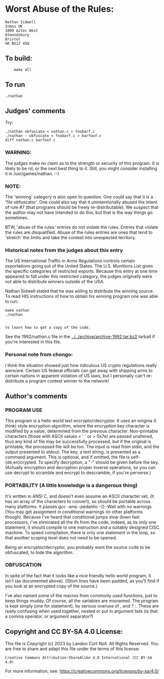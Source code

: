 # Worst Abuse of the Rules:

	Nathan Sidwell
	Inmos UK
	1000 Aztec West
	Almondsbury
	Bristol
	UK BS12 4SQ

## To build:

        make all

## To run

	./nathan

## Judges' comments

Try:

	./nathan obfuscate < nathan.c > foobarf.c
	./nathan - obfuscate < foobarf.c > barfoof.c
	diff nathan.c barfoof.c

### WARNING:

The judges make no claim as to the strength or security
of this program.  It is likely to be nil, or the next
best thing to it.  Still, you might consider installing
it in /usr/games/nathan.  :-)

### NOTE:

The 'winning' category is also open to question.  One could say
that it is a 'file obfuscator'.  One could also say that it
unintentionally abused the intent of rule #7 (that programs
should be freely re-distributable).  We suspect that the author
may not have intended to do this, but that is the way things go
sometimes.

BTW, 'abuse of the rules' entries do not violate the rules.
Entries that violate the rules are disqualified.  Abuse of the
rules entries are ones that tend to 'stretch' the limits and
take the contest into unexpected territory.


### Historical notes from the judges about this entry

The US International Traffic in Arms Regulations controls certain exportations
going out of the United States.  The U.S.  Munitions List gives the specific
categories of restricted exports.  Because this entry at one time appeared to
fall under this restricted category, the judges originally were not able to
distribute winners outside of the USA.

Nathan Sidwell stated that he was willing to distribute the winning source.  To
read HIS instructions of how to obtain his winning program one was able to run:


	make nathan
	./nathan


    to learn how to get a copy of the code.

See the 1992/nathan.c file in the
[../../archive/archive-1992.tar.bz2](archive/archive-1992.tar.bz2) tarball if
you're interested in this file.


### Personal note from chongo:

I think the situation showed just how ridiculous US crypto regulations really
were/are.  Certain US federal officials can get away with shipping arms to
certain nations in apparent violation of US laws, but I personally can't
re-distribute a program contest winner to the network!

## Author's comments

### PROGRAM USE

This program is a hello world text encryptor/decryptor. It uses an
enigma (I think) style encryption algorithm, where the encryption
key character is modified by a value, determined from the previous
character.  Non-printable characters (those with ASCII values < ' '
or > 0x7e) are passed unaltered, thus any kind of file may be
successfully processed, but if the original is printable, the
processed file will be too. The input is read from stdin, and the
output presented to stdout. The key, a text string, is presented as
a command argument. This is optional, and if omitted, the file is
self-{de,en}crypted. To specify decryption, a "-" should be given
before the key. (Actually encryption and decryption proper inverse
operations, so you can use decrypt to scramble and encrypt to
descramble, if you're perverse.)

### PORTABILITY (A little knowledge is a dangerous thing)

It's written in ANSI C, and doesn't even assume an ASCII character
set, (it has an array of the characters to convert), so should be
portable across many platforms. It passes gcc -ansi -pedantic -O
-Wall with no warnings (You may get assignment in conditional
warnings on other platforms though).  Because I've heard that
conditional jumps slow down fast processors, I've eliminated all
the ifs from the code, indeed, as its only one statement, it should
compile to one instruction and a suitably designed CISC machine. To
speed compilation, there is only one statement in the loop, so that
another scoping level does not need to be opened.

Being an encryptor/decryptor, you probably want the source code to
be obfuscated, to hide the algorithm.

### OBFUSCATION

In spite of the fact that it looks like a nice friendly hello world
program, it isn't (as documented above). (Short lines have been padded,
as you'll find if you look at an encrypted copy of the source.)

I've also named some of the macros from commonly used functions,
just to keep things muddy. Of course, all the variables are
misnamed. The program is kept simply (one for statement), by
serious overuse of , and ? :. These are really confusing when used
together, nested or put in argument lists (is that a comma
operator, or argument separator?)

## Copyright and CC BY-SA 4.0 License:

This file is Copyright (c) 2023 by Landon Curt Noll.  All Rights Reserved.
You are free to share and adapt this file under the terms of this license:

    Creative Commons Attribution-ShareAlike 4.0 International (CC BY-SA 4.0)

For more information, see: https://creativecommons.org/licenses/by-sa/4.0/
